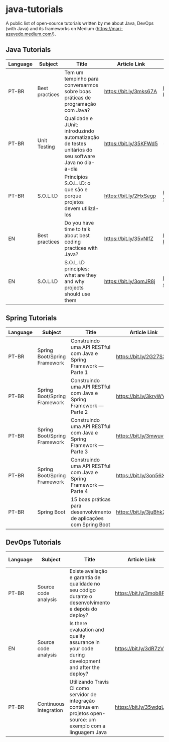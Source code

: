 # java-tutorials
A public list of open-source tutorials written by me about Java, DevOps (with Java) and its frameworks on Medium (https://mari-azevedo.medium.com/).

## Java Tutorials 

| Language | Subject | Title | Article Link | Github Repo 
|--|--|--|--|--|
| PT-BR | Best practices | Tem um tempinho para conversarmos sobre boas práticas de programação com Java? | https://bit.ly/3mks67A | https://github.com/mariazevedo88/artigo-boas-praticas-medium |
| PT-BR | Unit Testing | Qualidade e JUnit: introduzindo automatização de testes unitários do seu software Java no dia-a-dia | https://bit.ly/35KFWd5 | - |
| PT-BR | S.O.L.I.D | Princípios S.O.L.I.D: o que são e porque projetos devem utilizá-los | https://bit.ly/2HxSegp | https://github.com/mariazevedo88/artigo-solid-medium |
| EN | Best practices | Do you have time to talk about best coding practices with Java? | https://bit.ly/35vNlfZ | https://github.com/mariazevedo88/artigo-boas-praticas-medium |
| EN | S.O.L.I.D | S.O.L.I.D principles: what are they and why projects should use them | https://bit.ly/3omJR8j | https://github.com/mariazevedo88/artigo-solid-medium |

## Spring Tutorials

| Language | Subject | Title | Article Link | Github Repo 
|--|--|--|--|--|
| PT-BR | Spring Boot/Spring Framework | Construindo uma API RESTful com Java e Spring Framework — Parte 1 | https://bit.ly/2G27S3e | https://github.com/mariazevedo88/financial-java-api |
| PT-BR | Spring Boot/Spring Framework | Construindo uma API RESTful com Java e Spring Framework — Parte 2 | https://bit.ly/3kryWYH | https://github.com/mariazevedo88/financial-java-api |
| PT-BR | Spring Boot/Spring Framework | Construindo uma API RESTful com Java e Spring Framework — Parte 3 | https://bit.ly/3mwuvMT | https://github.com/mariazevedo88/financial-java-api |
| PT-BR | Spring Boot/Spring Framework | Construindo uma API RESTful com Java e Spring Framework — Parte 4 | https://bit.ly/3on56Xx | https://github.com/mariazevedo88/financial-java-api |
| PT-BR | Spring Boot | 15 boas práticas para desenvolvimento de aplicações com Spring Boot | https://bit.ly/3juBhk2 | - |

## DevOps Tutorials 

| Language | Subject | Title | Article Link | Github Repo 
|--|--|--|--|--|
| PT-BR | Source code analysis | Existe avaliação e garantia de qualidade no seu código durante o desenvolvimento e depois do deploy? | https://bit.ly/3mob8Fl | - |
| EN | Source code analysis | Is there evaluation and quality assurance in your code during development and after the deploy? | https://bit.ly/3dR7zVm | - |
| PT-BR | Continuous Integration | Utilizando Travis CI como servidor de integração contínua em projetos open-source: um exemplo com a linguagem Java | https://bit.ly/35wdgUJ | - |

